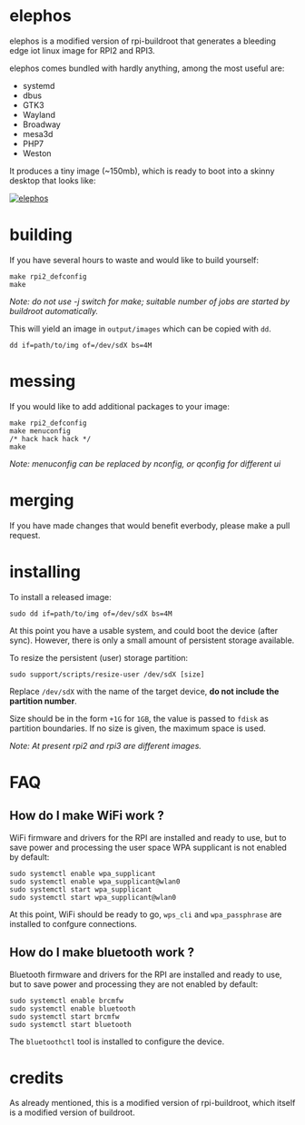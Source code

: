 elephos
======

elephos is a modified version of rpi-buildroot that generates a bleeding edge iot linux image for RPI2 and RPI3.

elephos comes bundled with hardly anything, among the most useful are:

  * systemd
  * dbus
  * GTK3
  * Wayland
  * Broadway
  * mesa3d
  * PHP7
  * Weston

It produces a tiny image (~150mb), which is ready to boot into a skinny desktop that looks like:

[![elephos](http://i.stack.imgur.com/oh909.png)](http://github.com/krakjoe/elephos)

building
=======

If you have several hours to waste and would like to build yourself:

    make rpi2_defconfig
    make

*Note: do not use -j switch for make; suitable number of jobs are started by buildroot automatically.*

This will yield an image in ```output/images``` which can be copied with ``dd``.

    dd if=path/to/img of=/dev/sdX bs=4M

messing
======

If you would like to add additional packages to your image:

    make rpi2_defconfig
	make menuconfig
	/* hack hack hack */
	make

*Note: menuconfig can be replaced by nconfig, or qconfig for different ui*

merging
======

If you have made changes that would benefit everbody, please make a pull request.

installing
=========

To install a released image:

    sudo dd if=path/to/img of=/dev/sdX bs=4M

At this point you have a usable system, and could boot the device (after sync). However, there is only a small amount of persistent storage available. 

To resize the persistent (user) storage partition:

	sudo support/scripts/resize-user /dev/sdX [size]

Replace ```/dev/sdX``` with the name of the target device, **do not include the partition number**.

Size should be in the form ```+1G``` for ```1GB```, the value is passed to ```fdisk``` as partition boundaries. If no size is given, the maximum space is used.

*Note: At present rpi2 and rpi3 are different images.*


FAQ
===

How do I make WiFi work ?
----------------------

WiFi firmware and drivers for the RPI are installed and ready to use, but to save power and processing the user space WPA supplicant is not enabled by default:

    sudo systemctl enable wpa_supplicant
	sudo systemctl enable wpa_supplicant@wlan0
    sudo systemctl start wpa_supplicant
	sudo systemctl start wpa_supplicant@wlan0

At this point, WiFi should be ready to go, ```wps_cli``` and ```wpa_passphrase``` are installed to confgure connections.

How do I make bluetooth work ?
---------------------------

Bluetooth firmware and drivers for the RPI are installed and ready to use, but to save power and processing they are not enabled by default:

	sudo systemctl enable brcmfw
	sudo systemctl enable bluetooth
	sudo systemctl start brcmfw
	sudo systemctl start bluetooth

The ```bluetoothctl``` tool is installed to configure the device.

credits
======

As already mentioned, this is a modified version of rpi-buildroot, which itself is a modified version of buildroot.
